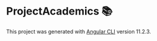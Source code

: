# ProjectAcademics 📚

This project was generated with [Angular CLI](https://github.com/angular/angular-cli) version 11.2.3.
